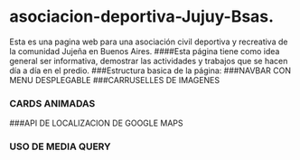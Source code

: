 # asociacion-deportiva-Jujuy-Bsas.
Esta es una pagina web para una asociación civil deportiva y recreativa de la comunidad Jujeña en Buenos Aires.
####Esta página tiene como idea general ser informativa, demostrar las actividades y trabajos que se hacen día a día en el predio.
###Estructura basica de la página:
###NAVBAR CON MENU DESPLEGABLE
###CARRUSELLES DE IMAGENES
### CARDS ANIMADAS
###API DE LOCALIZACION DE GOOGLE MAPS
### USO DE MEDIA QUERY


